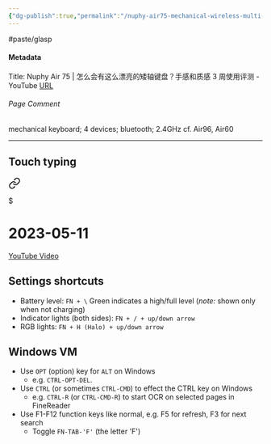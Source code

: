 ```yaml
---
{"dg-publish":true,"permalink":"/nuphy-air75-mechanical-wireless-multi-device-keyboard/","noteIcon":"2","created":"","updated":""}
---
```


#paste/glasp 
#### Metadata
Title: Nuphy Air 75 | 怎么会有这么漂亮的矮轴键盘？手感和质感 3 周使用评测 - YouTube
[URL](https://www.youtube.com/watch?v=TAWxT1bDa_Y)
###### Page Comment
mechanical keyboard; 4 devices; bluetooth; 2.4GHz
cf. Air96, Air60

---
## Touch typing


<div class="transclusion internal-embed is-loaded"><a class="markdown-embed-link" href="/10-dailynotes/2023-05-11/#28843d" aria-label="Open link"><svg xmlns="http://www.w3.org/2000/svg" width="24" height="24" viewBox="0 0 24 24" fill="none" stroke="currentColor" stroke-width="2" stroke-linecap="round" stroke-linejoin="round" class="svg-icon lucide-link"><path d="M10 13a5 5 0 0 0 7.54.54l3-3a5 5 0 0 0-7.07-7.07l-1.72 1.71"></path><path d="M14 11a5 5 0 0 0-7.54-.54l-3 3a5 5 0 0 0 7.07 7.07l1.71-1.71"></path></svg></a><div class="markdown-embed">

$<div class="markdown-embed-title">

# 2023-05-11

</div>


[YouTube Video](https://youtu.be/LjnYAlTRt5M)

</div></div>


## Settings shortcuts

- Battery level: `FN + \` Green indicates a high/full level (*note:* shown only when not charging)
- Indicator lights (both sides): `FN + / + up/down arrow`
- RGB lights: `FN + H (Halo) + up/down arrow`

## Windows VM
- Use `OPT` (option) key for `ALT` on Windows
	- e.g. `CTRL-OPT-DEL`.
- Use `CTRL` (or sometimes `CTRL-CMD`) to effect the CTRL key on Windows
	- e.g. `CTRL-R` (or `CTRL-CMD-R`) to start OCR on selected pages in FineReader
- Use F1-F12 function keys like normal, e.g. F5 for refresh, F3 for next search
	- Toggle `FN-TAB-'F'` (the letter 'F')